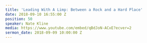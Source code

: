 ```yaml
---
title: 'Leading With A Limp: Between a Rock and a Hard Place'
date: 2018-09-10 16:55:00 Z
position: 50
speaker: Nate Kline
media: https://www.youtube.com/embed/qBdJoN-ACxE?ecver=2
sermon_date: 2018-09-09 10:00:00 Z
---
```


